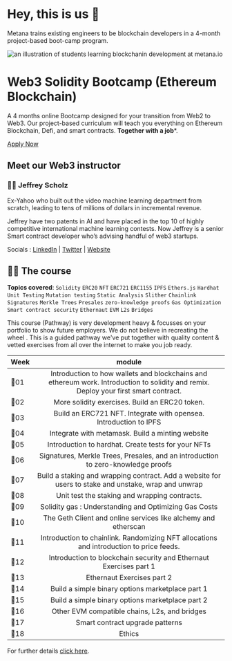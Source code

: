 # Hey, this is us 👋

Metana trains existing engineers to be blockchain developers in a 4-month project-based boot-camp program.

![an illustration of students learning blockchanin development at metana.io](https://metana.io/wp-content/uploads/2021/11/Pair-programming-pana.svg)

# Web3 Solidity Bootcamp (Ethereum Blockchain)
A 4 months online Bootcamp designed for your transition from Web2 to Web3. Our project-based curriculum will teach you everything on Ethereum Blockchain, Defi, and smart contracts. **Together with a job***.

[Apply Now](https://metana.io/apply/)

## Meet our Web3 instructor

### **🧑‍💻 Jeffrey Scholz**

Ex-Yahoo who built out the video machine learning department from scratch, leading to tens of millions of dollars in incremental revenue.

Jeffrey have two patents in AI and have placed in the top 10 of highly competitive international machine learning contests. Now Jeffrey is a senior Smart contract developer who’s advising handful of web3 startups.

Socials :  [LinkedIn](https://www.linkedin.com/in/jeffreyscholz/) | [Twitter](https://twitter.com/Jeyffre) | [Website](https://web3jeff.com/)

## 🧑‍🏫 The course 

**Topics covered**:
`Solidity`
`ERC20`
`NFT`
`ERC721`
`ERC1155`
`IPFS`
`Ethers.js`
`Hardhat`
`Unit Testing`
`Mutation testing`
`Static Analysis`
`Slither`
`Chainlink`
`Signatures`
`Merkle Trees`
`Presales`
`zero-knowledge proofs`
`Gas Optimization`
`Smart contract security`
`Ethernaut`
`EVM`
`L2s`
`Bridges`

This course (Pathway) is very development heavy & focusses on your portfolio to show future employers. We do not believe in recreating the wheel . This is a guided pathway we've put together with quality content & vetted exercises from all over the internet to make you job ready.

Week | module
:--- |  :---------------------------------------------:
📆01 | Introduction to how wallets and blockchains and ethereum work. Introduction to solidity and remix. Deploy your first smart contract.|
📆02| More solidity exercises. Build an ERC20 token.|
📆03| Build an ERC721 NFT. Integrate with opensea. Introduction to IPFS|
📆04| Integrate with metamask. Build a minting website|
📆05| Introduction to hardhat. Create tests for your NFTs|
📆06| Signatures, Merkle Trees, Presales, and an introduction to zero-knowledge proofs|
📆07| Build a staking and wrapping contract. Add a website for users to stake and unstake, wrap and unwrap|
📆08| Unit test the staking and wrapping contracts.|
📆09| Solidity gas : Understanding and Optimizing Gas Costs|
📆10| The Geth Client and online services like alchemy and etherscan|
📆11| Introduction to chainlink. Randomizing NFT allocations and introduction to price feeds.|
📆12| Introduction to blockchain security and Ethernaut Exercises part 1|
📆13| Ethernaut Exercises part 2|
📆14| Build a simple binary options marketplace part 1|
📆15| Build a simple binary options marketplace part 2|
📆16| Other EVM compatible chains, L2s, and bridges|
📆17| Smart contract upgrade patterns|
📆18| Ethics|

For further details [click here](https://metana.io/web3-solidity-bootcamp-ethereum-blockchain/).
